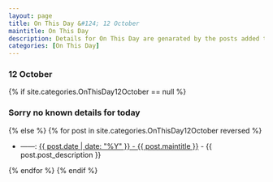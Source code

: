 ```yaml
---
layout: page
title: On This Day &#124; 12 October
maintitle: On This Day
description: Details for On This Day are genarated by the posts added to the website so the content is subject to changes/updates over time.
categories: [On This Day]
---
```


<h3>12 October</h3>

{% if site.categories.OnThisDay12October == null %}
  <h3>Sorry no known details for today</h3>
{% else %}
{% for post in site.categories.OnThisDay12October reversed %}
<ul>
<li> ——: <a href="{{ post.url }}">{{ post.date | date: "%Y" }} - {{ post.maintitle }}</a> - {{ post.post_description }}</li>
</ul>

{% endfor %}
{% endif %}
